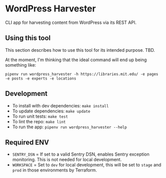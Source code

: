 # WordPress Harvester

CLI app for harvesting content from WordPress via its REST API.

## Using this tool

This section describes how to use this tool for its intended purpose. TBD.

At the moment, I'm thinking that the ideal command will end up being something
like:
```
pipenv run wordpress_harvester -h https://libraries.mit.edu/ -e pages -e posts -e experts -e locations
```

## Development

- To install with dev dependencies: `make install`
- To update dependencies: `make update`
- To run unit tests: `make test`
- To lint the repo: `make lint`
- To run the app: `pipenv run wordpress_harvester --help`

## Required ENV

- `SENTRY_DSN` = If set to a valid Sentry DSN, enables Sentry exception monitoring. This is not needed for local development.
- `WORKSPACE` = Set to `dev` for local development, this will be set to `stage` and `prod` in those environments by Terraform.
